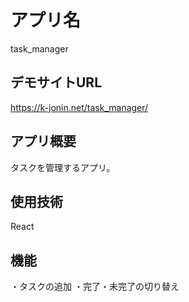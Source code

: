 # アプリ名
task_manager

## デモサイトURL
https://k-jonin.net/task_manager/

## アプリ概要
タスクを管理するアプリ。

## 使用技術
React

## 機能
・タスクの追加
・完了・未完了の切り替え
